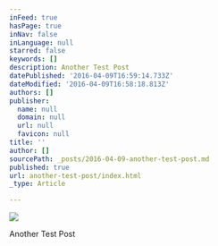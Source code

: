 ```yaml
---
inFeed: true
hasPage: true
inNav: false
inLanguage: null
starred: false
keywords: []
description: Another Test Post
datePublished: '2016-04-09T16:59:14.733Z'
dateModified: '2016-04-09T16:58:18.813Z'
authors: []
publisher:
  name: null
  domain: null
  url: null
  favicon: null
title: ''
author: []
sourcePath: _posts/2016-04-09-another-test-post.md
published: true
url: another-test-post/index.html
_type: Article

---
```

![](https://the-grid-user-content.s3-us-west-2.amazonaws.com/1d3c7322-331b-4db1-825c-c0960a9ccdf8.jpg)

Another Test Post